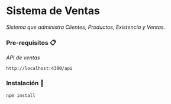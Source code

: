# Sistema de Ventas

_Sistema que administra Clientes, Productos, Existencia y Ventas._

### Pre-requisitos 📋

_API de ventas_

```
http://localhost:4300/api
```

### Instalación 🔧

```
npm install
```